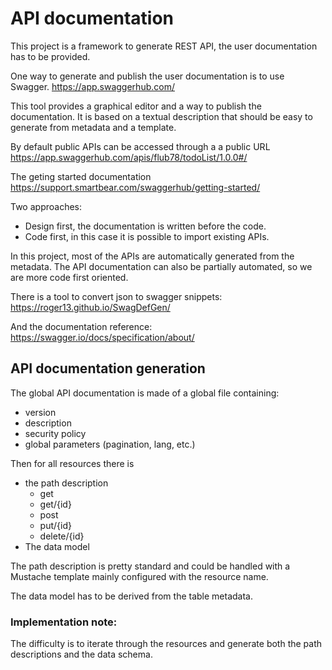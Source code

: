  # API documentation

 This project is a framework to generate REST API, the user documentation has to be provided.

 One way to generate and publish the user documentation is to use Swagger. https://app.swaggerhub.com/

 This tool provides a graphical editor and a way to publish the documentation. It is based on a textual description that should be easy to generate from metadata and a template.

 By default public APIs can be accessed through a a public URL
 https://app.swaggerhub.com/apis/flub78/todoList/1.0.0#/

 The geting started documentation https://support.smartbear.com/swaggerhub/getting-started/

 Two approaches:
 * Design first, the documentation is written before the code.
 * Code first, in this case it is possible to import existing APIs.

In this project, most of the APIs are automatically generated from the metadata. The API documentation can also be partially automated, so we are more code first oriented. 

There is a tool to convert json to swagger snippets: https://roger13.github.io/SwagDefGen/

And the documentation reference: https://swagger.io/docs/specification/about/

## API documentation generation

The global API documentation is made of a global file containing:

* version
* description
* security policy
* global parameters (pagination, lang, etc.)

Then for all resources there is
* the path description
  * get
  * get/{id}
  * post
  * put/{id}
  * delete/{id}
* The data model

The path description is pretty standard and could be handled with a Mustache template mainly configured with the resource name.

The data model has to be derived from the table metadata. 

### Implementation note:

The difficulty is to iterate through the resources and generate both the path descriptions and the data schema.



 
